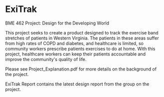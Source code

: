 # ExiTrak
BME 462 Project: Design for the Developing World

This project seeks to create a product designed to track the exercise band stretches of patients in Western Virginia.
The patients in these areas suffer from high rates of COPD and diabetes, and healthcare is limited, so community workers prescribe patients exercises to do at home.
With this project, healthcare workers can keep their patients accountable and improve the community's quality of life.

Please see Project_Explanation.pdf for more details on the background of the project.

ExiTrak Report contains the latest design report from the group on the project.
